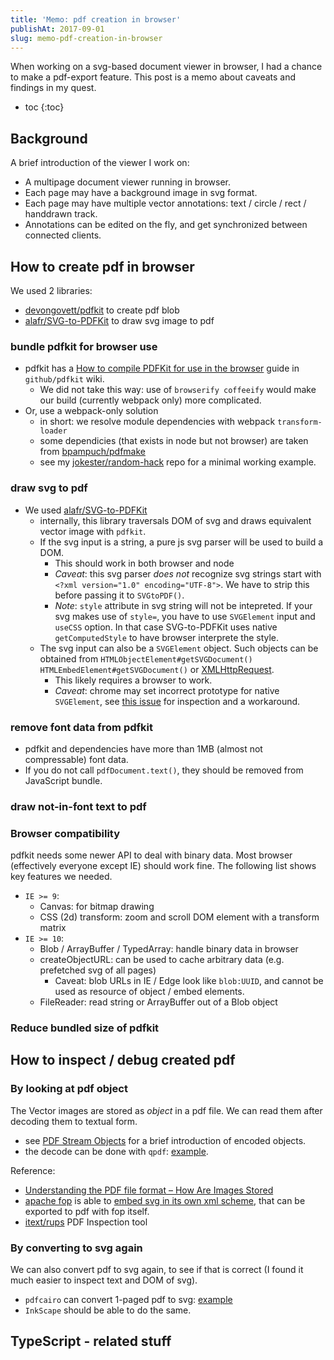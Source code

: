 ```yaml
---
title: 'Memo: pdf creation in browser'
publishAt: 2017-09-01
slug: memo-pdf-creation-in-browser
---
```


When working on a svg-based document viewer in browser, I had a chance to make a pdf-export feature.
This post is a memo about caveats and findings in my quest.

- toc
  {:toc}

## Background

A brief <!-- and NDA-compliant--> introduction of the viewer I work on:

- A multipage document viewer running in browser.
- Each page may have a background image in svg format.
- Each page may have multiple vector annotations: text / circle / rect / handdrawn track.
- Annotations can be edited on the fly, and get synchronized between connected clients.

## How to create pdf in browser

We used 2 libraries:

- [devongovett/pdfkit](https://github.com/devongovett/pdfkit) to create pdf blob
- [alafr/SVG-to-PDFKit](https://github.com/alafr/SVG-to-PDFKit) to draw svg image to pdf

### bundle pdfkit for browser use

- pdfkit has a [How to compile PDFKit for use in the browser](https://github.com/devongovett/pdfkit/wiki/How-to-compile-PDFKit-for-use-in-the-browser) guide in `github/pdfkit` wiki.
  - We did not take this way: use of `browserify coffeeify` would make our build (currently webpack only) more complicated.
- Or, use a webpack-only solution
  - in short: we resolve module dependencies with webpack `transform-loader`
  - some dependicies (that exists in node but not browser) are taken from [bpampuch/pdfmake](https://github.com/bpampuch/pdfmake)
  - see my [jokester/random-hack](https://github.com/jokester/random-hack/tree/master/pdfkit-webpack) repo for a minimal working example.

### draw svg to pdf

- We used [alafr/SVG-to-PDFKit](https://github.com/alafr/SVG-to-PDFKit)
  - internally, this library traversals DOM of svg and draws equivalent vector image with `pdfkit`.
  - If the svg input is a string, a pure js svg parser will be used to build a DOM.
    - This should work in both browser and node
    - _Caveat_: this svg parser _does not_ recognize svg strings start with `<?xml version="1.0" encoding="UTF-8">`. We have to strip this before passing it to `SVGtoPDF()`.
    - _Note_: `style` attribute in svg string will not be intepreted. If your svg makes use of `style=`, you have to use `SVGElement` input and `useCSS` option. In that case SVG-to-PDFKit uses native `getComputedStyle` to have browser interprete the style.
  - The svg input can also be a `SVGElement` object. Such objects can be obtained from `HTMLObjectElement#getSVGDocument()` `HTMLEmbedElement#getSVGDocument()` or [XMLHttpRequest](https://stackoverflow.com/a/14070928/327815).
    - This likely requires a browser to work.
    - _Caveat_: chrome may set incorrect prototype for native `SVGElement`, see [this issue](https://github.com/alafr/SVG-to-PDFKit/issues/47) for inspection and a workaround.

### remove font data from pdfkit

- pdfkit and dependencies have more than 1MB (almost not compressable) font data.
- If you do not call `pdfDocument.text()`, they should be removed from JavaScript bundle.

### draw not-in-font text to pdf

### Browser compatibility

pdfkit needs some newer API to deal with binary data. Most browser (effectively everyone except IE) should work fine. The following list shows key features we needed.

- `IE >= 9`:
  - Canvas: for bitmap drawing
  - CSS (2d) transform: zoom and scroll DOM element with a transform matrix
- `IE >= 10`:
  - Blob / ArrayBuffer / TypedArray: handle binary data in browser
  - createObjectURL: can be used to cache arbitrary data (e.g. prefetched svg of all pages)
    - Caveat: blob URLs in IE / Edge look like `blob:UUID`, and cannot be used as resource of object / embed elements.
  - FileReader: read string or ArrayBuffer out of a Blob object

### Reduce bundled size of pdfkit

<!-- TODO -->

## How to inspect / debug created pdf

### By looking at pdf object

The Vector images are stored as _object_ in a pdf file.
We can read them after decoding them to textual form.

- see [PDF Stream Objects](https://blog.didierstevens.com/2008/05/19/pdf-stream-objects/) for a brief introduction of encoded objects.
- the decode can be done with `qpdf`: [example](https://stackoverflow.com/a/29474423/327815).

Reference:

- [Understanding the PDF file format – How Are Images Stored](https://blog.idrsolutions.com/2010/04/understanding-the-pdf-file-format-how-are-images-stored/)
- [apache fop](https://xmlgraphics.apache.org/fop/) is able to [embed svg in its own xml scheme](https://xmlgraphics.apache.org/fop/dev/fo/embedding.fo.pdf), that can be exported to pdf with fop itself.
- [itext/rups](https://github.com/itext/rups/) PDF Inspection tool

### By converting to svg again

We can also convert pdf to svg again, to see if that is correct (I found it much easier to inspect text and DOM of svg).

- `pdfcairo` can convert 1-paged pdf to svg: [example]()
- `InkScape` should be able to do the same.

## TypeScript - related stuff
